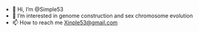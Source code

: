 - 👋 Hi, I’m @Simple53
- 👀 I’m interested in genome construction and sex chromosome evolution
- 📫 How to reach me Xinple53@gmail.com

<!---
Simple53/Simple53 is a ✨ special ✨ repository because its `README.md` (this file) appears on your GitHub profile.
You can click the Preview link to take a look at your changes.
--->
